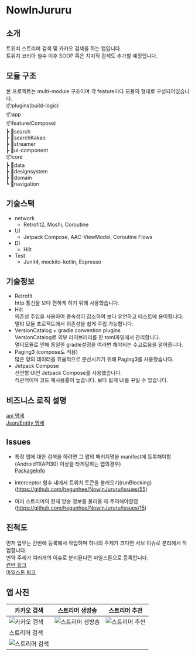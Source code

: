 # NowInJururu  
## 소개  
트위치 스트리머 검색 및 카카오 검색을 하는 앱입니다.  
트위치 코리아 철수 이후 SOOP 혹은 치지직 검색도 추가할 예정입니다.
## 모듈 구조  
본 프로젝트는 multi-module 구조이며 각 feature마다 모듈의 형태로 구성되어있습니다.  
📦plugins(build-logic)  
📦app  
📦feature(Compose)  
┣ 📂search  
┣ 📂searchKakao  
┣ 📂streamer  
┣ 📂ui-component  
📦core  
┣ 📂data  
┣ 📂designsystem  
┣ 📂domain  
┗ 📂navigation  

## 기술스택  
- network
  - Retrofit2, Moshi, Coroutine
- UI
  - Jetpack Compose, AAC-ViewModel, Coroutine Flows
- DI  
  - Hilt
- Test
  - Junit4, mockito-kotlin, Espresso
 
## 기술정보  
- Retrofit  
  http 통신을 보다 편하게 하기 위해 사용했습니다.  
- Hilt  
  의존성 주입을 사용하여 종속성이 감소하여 보다 유연하고 테스트에 용이합니다.  
  멀티 모듈 프로젝트에서 의존성을 쉽게 주입 가능합니다.  
- VersionCatalog + gradle convention plugins  
  VersionCatalog로 외부 라이브러리를 한 toml파일에서 관리합니다.  
  멀티모듈로 인해 동일한 gradle설정을 여러번 해야되는 수고로움을 덜어줍니다.  
- Paging3 (compose도 적용)  
  많은 양의 데이터를 효율적으로 분산시키기 위해 Paging3를 사용했습니다.  
- Jetpack Compose  
  선언형 UI인 Jetpack Compose를 사용했습니다.  
  직관적이며 코드 재사용률이 높습니다. 보다 쉽게 UI를 꾸밀 수 있습니다.  

## 비즈니스 로직 설명  
[api 명세](https://github.com/hegunhee/NowInJururu/issues/5)  
[Json/Entity 명세](https://github.com/hegunhee/NowInJururu/issues/4)  
## Issues  
- 특정 앱에 대한 검색을 하려면 그 앱의 패키지명을 manifest에 등록해야함(Android11(API30) 이상을 타게팅하는 앱의경우)  
[PackageInfo](https://github.com/hegunhee/NowInJururu/issues/9)  

- interceptor 함수 내에서 트위치 토큰을 불러오기(runBlocking)  
(https://github.com/hegunhee/NowInJururu/issues/55)  

- 여러 스트리머의 현재 방송 정보를 불러올 때 주의해야할점  
(https://github.com/hegunhee/NowInJururu/issues/15)

## 진척도  
먼저 업무는 칸반에 등록해서 작업하며 하나의 주제가 크다면 서브 이슈로 분리해서 작업합니다.  
만약 주제가 여러개의 이슈로 분리된다면 마일스톤으로 등록합니다.  
[칸반 링크](https://github.com/users/hegunhee/projects/5/views/1)  
[마일스톤 링크](https://github.com/hegunhee/NowInJururu/milestones)  

## 앱 사진  
| 카카오 검색 | 스트리머 생방송 | 스트리머 추천 |
| -------- | ----------- | --------- |
| ![카카오 검색](https://github.com/user-attachments/assets/00d470c3-bf6d-4ae1-b992-6bfa31a0494e) | ![스트리머 생방송](https://github.com/user-attachments/assets/de4e9cb3-4be8-44de-875d-f7fdc5c4e7f6) | ![스트리머 추천](https://github.com/user-attachments/assets/f04eadd2-0aa8-4c00-94de-a355a0cfdeb8) |
| 스트리머 검색 |           |           |
| ![스트리머 검색](https://github.com/user-attachments/assets/7b775012-ebfa-49a8-9e7a-2e4c49055f8c) |
